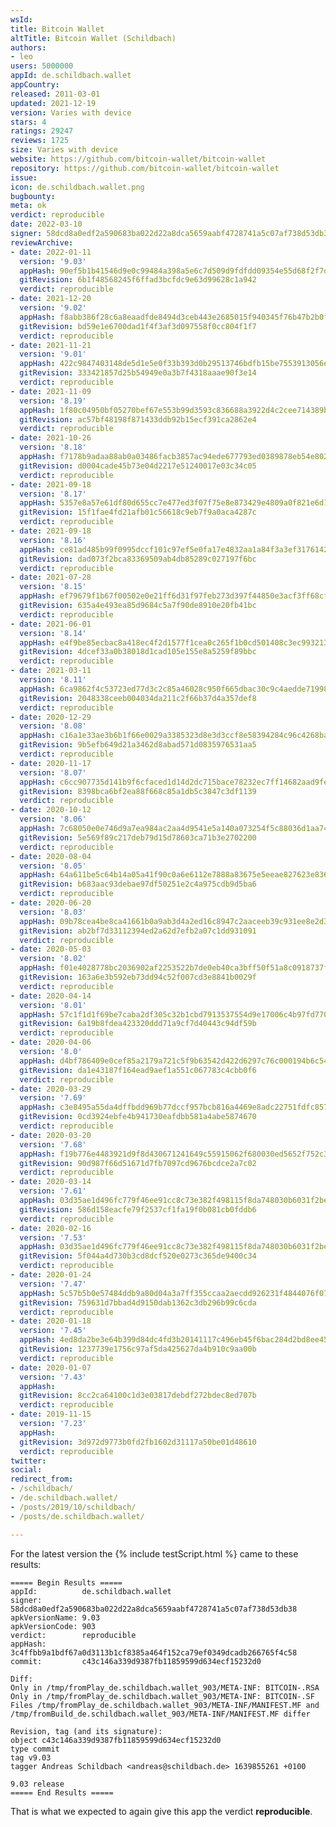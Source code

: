 ```yaml
---
wsId: 
title: Bitcoin Wallet
altTitle: Bitcoin Wallet (Schildbach)
authors:
- leo
users: 5000000
appId: de.schildbach.wallet
appCountry: 
released: 2011-03-01
updated: 2021-12-19
version: Varies with device
stars: 4
ratings: 29247
reviews: 1725
size: Varies with device
website: https://github.com/bitcoin-wallet/bitcoin-wallet
repository: https://github.com/bitcoin-wallet/bitcoin-wallet
issue: 
icon: de.schildbach.wallet.png
bugbounty: 
meta: ok
verdict: reproducible
date: 2022-03-10
signer: 58dcd8a0edf2a590683ba022d22a8dca5659aabf4728741a5c07af738d53db38
reviewArchive:
- date: 2022-01-11
  version: '9.03'
  appHash: 90ef5b1b41546d9e0c99484a398a5e6c7d509d9fdfdd09354e55d68f2f7d84bd
  gitRevision: 6b1f48568245f6ffad3bcfdc9e63d99628c1a942
  verdict: reproducible
- date: 2021-12-20
  version: '9.02'
  appHash: f8abb386f28c6a8eaadfde8494d3ceb443e2685015f940345f76b47b2b0ff25e
  gitRevision: bd59e1e6700dad1f4f3af3d097558f0cc804f1f7
  verdict: reproducible
- date: 2021-11-21
  version: '9.01'
  appHash: 422c9847403148de5d1e5e0f33b393d0b29513746bdfb15be7553913056ee727
  gitRevision: 333421857d25b54949e0a3b7f4318aaae90f3e14
  verdict: reproducible
- date: 2021-11-09
  version: '8.19'
  appHash: 1f80c04950bf05270bef67e553b99d3593c836688a3922d4c2cee714389be54c
  gitRevision: ac57bf48198f871433ddb92b15ecf391ca2862e4
  verdict: reproducible
- date: 2021-10-26
  version: '8.18'
  appHash: f7178b9adaa88ab0a03486facb3857ac94ede677793ed0389878eb54e8023fb6
  gitRevision: d0004cade45b73e04d2217e51240017e03c34c05
  verdict: reproducible
- date: 2021-09-18
  version: '8.17'
  appHash: 5357e8a57e61df80d655cc7e477ed3f07f75e8e873429e4809a0f821e6d14fa8
  gitRevision: 15f1fae4fd21afb01c56618c9eb7f9a0aca4287c
  verdict: reproducible
- date: 2021-09-18
  version: '8.16'
  appHash: ce81ad485b99f0995dccf101c97ef5e0fa17e4832aa1a84f3a3ef3176142439e
  gitRevision: dad073f2bca83369509ab4db85289c027197f6bc
  verdict: reproducible
- date: 2021-07-28
  version: '8.15'
  appHash: ef79679f1b67f00502e0e21ff6d31f97feb273d397f44850e3acf3ff68cf9464
  gitRevision: 635a4e493ea85d9684c5a7f90de8910e20fb41bc
  verdict: reproducible
- date: 2021-06-01
  version: '8.14'
  appHash: e4f9be85ecbac8a418ec4f2d1577f1cea0c265f1b0cd501408c3ec993213ef08
  gitRevision: 4dcef33a0b38018d1cad105e155e8a5259f89bbc
  verdict: reproducible
- date: 2021-03-11
  version: '8.11'
  appHash: 6ca9862f4c53723ed77d3c2c85a46028c950f665dbac30c9c4aedde719988654
  gitRevision: 2048338ceeb004034da211c2f66b37d4a357def8
  verdict: reproducible
- date: 2020-12-29
  version: '8.08'
  appHash: c16a1e33ae3b6b1f66e0029a3385323d8e3d3ccf8e58394284c96c4268ba6625
  gitRevision: 9b5efb649d21a3462d8abad571d0835976531aa5
  verdict: reproducible
- date: 2020-11-17
  version: '8.07'
  appHash: c6cc907735d141b9f6cfaced1d14d2dc715bace78232ec7ff14682aad9fe2788
  gitRevision: 8398bca6bf2ea88f668c85a1db5c3847c3df1139
  verdict: reproducible
- date: 2020-10-12
  version: '8.06'
  appHash: 7c68050e0e746d9a7ea984ac2aa4d9541e5a140a073254f5c88036d1aa7430ab
  gitRevision: 5e569f89c217deb79d15d78603ca71b3e2702200
  verdict: reproducible
- date: 2020-08-04
  version: '8.05'
  appHash: 64a611be5c64b14a05a41f90c0a6e6112e7888a83675e5eeae827623e836e5c0
  gitRevision: b683aac93debae97df50251e2c4a975cdb9d5ba6
  verdict: reproducible
- date: 2020-06-20
  version: '8.03'
  appHash: 09b78cea4be8ca41661b0a9ab3d4a2ed16c8947c2aaceeb39c931ee8e2d3f653
  gitRevision: ab2bf7d33112394ed2a62d7efb2a07c1dd931091
  verdict: reproducible
- date: 2020-05-03
  version: '8.02'
  appHash: f01e4028778bc2036902af2253522b7de0eb40ca3bff50f51a8c0918737fd6b4
  gitRevision: 163a6e3b592eb73dd94c52f007cd3e8841b0029f
  verdict: reproducible
- date: 2020-04-14
  version: '8.01'
  appHash: 57c1f1d1f69be7caba2df305c32b1cbd7913537554d9e17006c4b97fd7705a8b
  gitRevision: 6a19b8fdea423320ddd71a9cf7d40443c94df59b
  verdict: reproducible
- date: 2020-04-06
  version: '8.0'
  appHash: d4bf786409e0cef85a2179a721c5f9b63542d422d6297c76c000194b6c540566
  gitRevision: da1e43187f164ead9aef1a551c067783c4cbb0f6
  verdict: reproducible
- date: 2020-03-29
  version: '7.69'
  appHash: c3e8495a55da4dffbdd969b77dccf957bcb816a4469e8adc22751fdfc8579ba4
  gitRevision: 0cd3924ebfe4b941730eafdbb581a4abe5874670
  verdict: reproducible
- date: 2020-03-20
  version: '7.68'
  appHash: f19b776e4483921d9f8d430671241649c55915062f680030ed5652f752c34a26
  gitRevision: 90d987f66d51671d7fb7097cd9676bcdce2a7c02
  verdict: reproducible
- date: 2020-03-14
  version: '7.61'
  appHash: 03d35ae1d496fc779f46ee91cc8c73e382f498115f8da748030b6031f2befff3
  gitRevision: 586d158eacfe79f2537cf1fa19f0b081cb0fddb6
  verdict: reproducible
- date: 2020-02-16
  version: '7.53'
  appHash: 03d35ae1d496fc779f46ee91cc8c73e382f498115f8da748030b6031f2befff3
  gitRevision: 5f044a4d730b3cd8dcf520e0273c365de9400c34
  verdict: reproducible
- date: 2020-01-24
  version: '7.47'
  appHash: 5c57b5b0e57484ddb9a80d04a3a7ff355ccaa2aecdd926231f4844076f071293
  gitRevision: 759631d7bbad4d9150dab1362c3db296b99c6cda
  verdict: reproducible
- date: 2020-01-18
  version: '7.45'
  appHash: 4ed8da2be3e64b399d84dc4fd3b20141117c496eb45f6bac284d2bd8ee45efa5
  gitRevision: 1237739e1756c97af5da425627da4b910c9aa00b
  verdict: reproducible
- date: 2020-01-07
  version: '7.43'
  appHash: 
  gitRevision: 8cc2ca64100c1d3e03817debdf272bdec8ed707b
  verdict: reproducible
- date: 2019-11-15
  version: '7.23'
  appHash: 
  gitRevision: 3d972d9773b0fd2fb1602d31117a50be01d48610
  verdict: reproducible
twitter: 
social: 
redirect_from:
- /schildbach/
- /de.schildbach.wallet/
- /posts/2019/10/schildbach/
- /posts/de.schildbach.wallet/

---
```


For the latest version the {% include testScript.html %} came to these results:

```
===== Begin Results =====
appId:          de.schildbach.wallet
signer:         58dcd8a0edf2a590683ba022d22a8dca5659aabf4728741a5c07af738d53db38
apkVersionName: 9.03
apkVersionCode: 903
verdict:        reproducible
appHash:        3c4ffbb9a1bdf67a0d3113b1cf8385a464f152ca79ef0349dcadb266765f4c58
commit:         c43c146a339d9387fb11859599d634ecf15232d0

Diff:
Only in /tmp/fromPlay_de.schildbach.wallet_903/META-INF: BITCOIN-.RSA
Only in /tmp/fromPlay_de.schildbach.wallet_903/META-INF: BITCOIN-.SF
Files /tmp/fromPlay_de.schildbach.wallet_903/META-INF/MANIFEST.MF and /tmp/fromBuild_de.schildbach.wallet_903/META-INF/MANIFEST.MF differ

Revision, tag (and its signature):
object c43c146a339d9387fb11859599d634ecf15232d0
type commit
tag v9.03
tagger Andreas Schildbach <andreas@schildbach.de> 1639855261 +0100

9.03 release
===== End Results =====
```

That is what we expected to again give this app the verdict **reproducible**.

